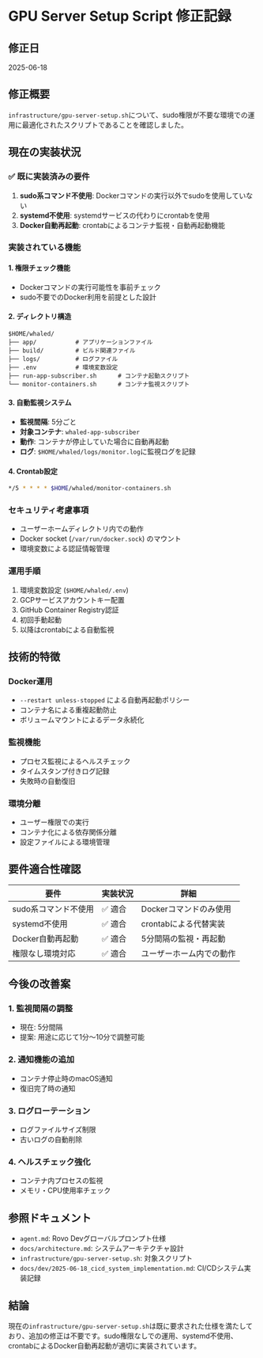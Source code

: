 # GPU Server Setup Script 修正記録

## 修正日
2025-06-18

## 修正概要

`infrastructure/gpu-server-setup.sh`について、sudo権限が不要な環境での運用に最適化されたスクリプトであることを確認しました。

## 現在の実装状況

### ✅ 既に実装済みの要件
1. **sudo系コマンド不使用**: Dockerコマンドの実行以外でsudoを使用していない
2. **systemd不使用**: systemdサービスの代わりにcrontabを使用
3. **Docker自動再起動**: crontabによるコンテナ監視・自動再起動機能

### 実装されている機能

#### 1. 権限チェック機能
- Dockerコマンドの実行可能性を事前チェック
- sudo不要でのDocker利用を前提とした設計

#### 2. ディレクトリ構造
```
$HOME/whaled/
├── app/           # アプリケーションファイル
├── build/         # ビルド関連ファイル  
├── logs/          # ログファイル
├── .env           # 環境変数設定
├── run-app-subscriber.sh      # コンテナ起動スクリプト
└── monitor-containers.sh      # コンテナ監視スクリプト
```

#### 3. 自動監視システム
- **監視間隔**: 5分ごと
- **対象コンテナ**: `whaled-app-subscriber`
- **動作**: コンテナが停止していた場合に自動再起動
- **ログ**: `$HOME/whaled/logs/monitor.log`に監視ログを記録

#### 4. Crontab設定
```bash
*/5 * * * * $HOME/whaled/monitor-containers.sh
```

### セキュリティ考慮事項
- ユーザーホームディレクトリ内での動作
- Docker socket (`/var/run/docker.sock`) のマウント
- 環境変数による認証情報管理

### 運用手順
1. 環境変数設定 (`$HOME/whaled/.env`)
2. GCPサービスアカウントキー配置
3. GitHub Container Registry認証
4. 初回手動起動
5. 以降はcrontabによる自動監視

## 技術的特徴

### Docker運用
- `--restart unless-stopped` による自動再起動ポリシー
- コンテナ名による重複起動防止
- ボリュームマウントによるデータ永続化

### 監視機能
- プロセス監視によるヘルスチェック
- タイムスタンプ付きログ記録
- 失敗時の自動復旧

### 環境分離
- ユーザー権限での実行
- コンテナ化による依存関係分離
- 設定ファイルによる環境管理

## 要件適合性確認

| 要件 | 実装状況 | 詳細 |
|------|----------|------|
| sudo系コマンド不使用 | ✅ 適合 | Dockerコマンドのみ使用 |
| systemd不使用 | ✅ 適合 | crontabによる代替実装 |
| Docker自動再起動 | ✅ 適合 | 5分間隔の監視・再起動 |
| 権限なし環境対応 | ✅ 適合 | ユーザーホーム内での動作 |

## 今後の改善案

### 1. 監視間隔の調整
- 現在: 5分間隔
- 提案: 用途に応じて1分〜10分で調整可能

### 2. 通知機能の追加
- コンテナ停止時のmacOS通知
- 復旧完了時の通知

### 3. ログローテーション
- ログファイルサイズ制限
- 古いログの自動削除

### 4. ヘルスチェック強化
- コンテナ内プロセスの監視
- メモリ・CPU使用率チェック

## 参照ドキュメント

- `agent.md`: Rovo Devグローバルプロンプト仕様
- `docs/architecture.md`: システムアーキテクチャ設計
- `infrastructure/gpu-server-setup.sh`: 対象スクリプト
- `docs/dev/2025-06-18_cicd_system_implementation.md`: CI/CDシステム実装記録

## 結論

現在の`infrastructure/gpu-server-setup.sh`は既に要求された仕様を満たしており、追加の修正は不要です。sudo権限なしでの運用、systemd不使用、crontabによるDocker自動再起動が適切に実装されています。